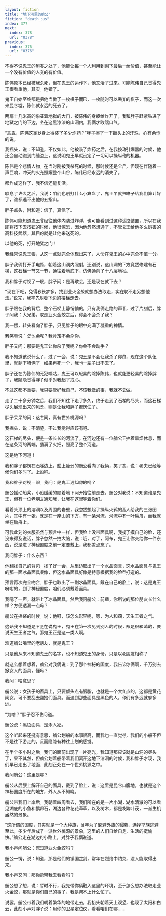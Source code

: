 ```yaml
---
layout: fiction
title: "地下河里的艄公"
fiction: "death_bus"
index: 377
next:
  index: 378
  url: "0378"
previous:
  index: 376
  url: "0376"
---
```

不得不说鬼王的厉害之处了，他能让每一个人利用到剩下最后一丝价值，甚至能让一个没有价值的人变的有价值。

陈伟原本已经被我杀死，但在鬼王的运作下，他又活了过来。可能陈伟自己觉得鬼王很看重他，其实，他错了。

鬼王自始至终都是把他当做了一枚棋子而已，一枚随时可以丢弃的棋子，而这一次来昆仑墟，陈伟就永远的死去了。

两扇十几米高的象征着地狱的大门，被陈伟的身躯给炸开了，我和胖子赶紧钻进了地狱之门的下边，坐在这黑漆漆的山洞内，我俩才敢喘口气。

“乖乖，陈伟这家伙身上得装了多少炸药？”胖子擦了一下额头上的汗珠，心有余悸的说。

我摇头，说：不知道，不仅如此，他被装了炸药之后，在我按动引爆器的时候，他还会自动跑到门缝边上，这说明鬼王早就设定了一切可以操纵他的机器。

陈伟是个悲情人物，在当时刚被我杀死的时候，那时候还是全尸，但现在伴随着一声巨响，冲天的火光照耀整个山谷，陈伟已经永远的消失了。

都炸成这样了，我不信还能复活。

歇息了许久之后，我说：咱们也别打什么小算盘了，鬼王早就把路子给我们算计好了，谁都逃不出他的五指山。

胖子点头，附和道：信了，真信了。

陈伟可能知道鬼王曾经往他体内装过炸弹，也可能看到过这种遥控装置，所以在我即将按下去按钮的时候，他很惊恐，因为他忽然想通了，不管鬼王给他多么厉害的高科技武器，其目的就是让他来送死的。

以他的死，打开地狱之门！

我经常说鬼王狠，从这一点就完全体现出来了，人命在鬼王的心中完全不值一分。

胖子我俩打开手电筒，朝着这山洞内照射，还别说，这山洞的下方竟然修建有石梯，这石梯一节又一节，通往着地底下，仿佛通向了十八层地狱。

我和胖子对视了一眼，胖子问：是再歇会，还是现在就下去？

“现在下吧，免得夜长梦多，找到业火金蛟就想办法取走，实在取不走另想他法。”说完，我率先朝着下边的楼梯走去。

胖子跟在我的背后，整个石梯上静悄悄的，只有我俩走路的声音，过了片刻后，胖子问我：大兄弟，取走业火金蛟之后，你会不会杀了我？

我一愣，转头看向了胖子，只见胖子的眼中充满了凝重的神情。

我笑着说：怎么会呢？我肯定不会杀你。

胖子又问：那要是鬼王让你杀了我呢？你会不会动手？

我不知道该说什么了，过了一会，说：鬼王是不会让我杀了你的，现在这个队伍里，就剩下咱俩了，如果再死一个，我也一辈子出不去了。

胖子还在为陈伟的死犯嘀咕，鬼王可以轻易的除掉陈伟，也就能更轻易的除掉胖子，我隐隐觉得胖子似乎对我起了戒心。

不过这都不重要，我只要管好我自己，不该我做的事，我就不去做。

走了二十多分钟之后，我们不知往下走了多久，终于走到了石梯的尽头，而这石梯尽头展现出来的风景，则是让我和胖子都愣住了。

胖子呆呆的问：这世间，真有世外桃源吗？

我摇头，说：不清楚，不过我觉得应该有吧。

这石梯的尽头，便是一条长长的河流了，在河边还有一位艄公正抽着旱烟休息，而在这条河的两端，插满了火把，照亮了整个河道。

这是地下河道！

我和胖子都愣在石梯边上，船上瘦弱的艄公看向了我俩，笑了笑，说：老夫已经等候你们多时了。上船吧。

我和胖子对视一眼，我问：是鬼王通知你的吗？

艄公摇动船桨，小船缓缓的顺着地下河开始往前走去，艄公对我说：不知道谁是鬼王，但有一位老朋友通知我，让我在这里等着你们。

看着头顶上的溶洞以及周围的岩壁，我忽然想起了操纵火鸦的高人给我的三张图片，其中有一张，就是在一座山的下方，有一条河流，河流中有一叶扁舟，而我就坐在扁舟上。

可我此刻的衣服虽然与预言中一样，但我脸上没带面具啊，我摸了摸自己的脸，还没来得及说话，胖子忽然一拍大脑，说：哦，对了，阿布，鬼王让你交给你一件东西，说是进了神秘国度之前一定要戴上，我都差点忘了。

我问胖子：什么东西？

他翻找自己的背包，找了好一会，从里边取出了一个水晶面具，这水晶面具与鬼王的那一面冰晶面具很像，但这水晶面具好像是特意根据我的脸型打造的。

预言再次完全吻合，胖子也取出了一副水晶面具，戴在自己的脸上，说：这是鬼王吩咐的，到了神秘国度，咱们必须戴着面具。

我嗯了一声，就带上了冰晶面具，然后我问艄公：前辈，你所说的那位朋友长什么样？方便透漏一点吗？

艄公在摇桨的时候，说：他呀，该怎么形容呢，嗯，为人和蔼，天生王者之气。

这话我不知道是不是在说鬼王，鬼王在第一次见到别人的时候，都是很和蔼的，要说天生王者之气，那鬼王正是这一类人啊。

难道艄公嘴里的老朋友，就是鬼王？

只是他从来不知道鬼王的名字，也不知道鬼王的身份，只是以老朋友相称？

就这么想着想着，艄公对我俩说：到了那个神秘的国度，我告诉你俩啊，千万别去掀女人的面具，懂吗？

我问：啥意思？

艄公说：女孩子的面具上，只要额头点有胭脂，也就是一个大红点的，这都是黄花闺女，可不要乱去翻她们面具。而遇到那些面具是黑色的人，你们有多远就躲多远。

“为啥？”胖子忍不住问道。

艄公说：黑色面具，是杀人犯。

这个听起来还挺有意思，艄公划船的本事很高，而我也一直觉得，我们的小船不但不是往下游走的，反而隐隐有种往上划的感觉。

在半个多小时之后，我们的面前出现了一片亮光，我知道那应该就是山洞的尽头了，果不其然，但艄公划着船带着我们离开这地下溶洞的时候，我和胖子才现，我们早已走出了地面，此刻正处在一个世外桃源之中。

我问艄公：这里是哪？

艄公从后腰上解开自己的面具，戴到了脸上，说：这里是昆仑山腹地，也就是这个神秘国度所在的地方，外人从不知晓。

艄公带我们上岸后，我朝着四周看去，我们所在的是一片小湖，湖水清澈的可以看见湖底的小鱼和鹅卵石，湖边各种花花草草，以及树木，都是枝繁叶茂，一派生机盎然的景象。

“这所谓的国度，其实就是一个大种族，当年为了躲避外族的侵袭，选择举族逃避至此，多少年后成了一派世外桃源的景象，这里的人们自给自足，生活的挺愉快。”艄公走在湖边的小路上，对胖子我俩说道。

我小声问艄公：您知道业火金蛟吗？

艄公一愣，说：知道，那是他们的镇国之剑，常年在烈焰中灼烧，没人能取得出来。

我小声又问：那你能带我去看看吗？

艄公想了想，说：暂时不行，我先带你俩融入这里的环境，至于怎么想办法取走业火金蛟，那就是你们自己的事了，我是帮不上什么忙了。

说罢，艄公带着我们朝着繁华的地带走去，我抬头朝着天上观望，也现了太阳和白云，此刻小声对胖子说：用你的卫星定位仪，看看咱们在哪……